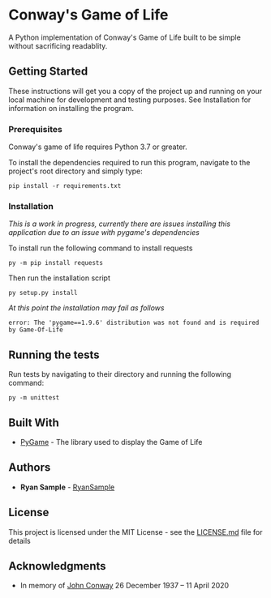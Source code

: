 # Conway's Game of Life

A Python implementation of Conway's Game of Life built to be simple without sacrificing readablity.

## Getting Started

These instructions will get you a copy of the project up and running on your local machine for development and testing purposes. See Installation for information on installing the program.

### Prerequisites
Conway's game of life requires Python 3.7 or greater.

To install the dependencies required to run this program, navigate to the project's root directory and simply type:

```
pip install -r requirements.txt 
```

### Installation

*This is a work in progress, currently there are issues installing this application due to an issue with pygame's dependencies*

To install run the following command to install requests

```
py -m pip install requests
```

Then run the installation script

```
py setup.py install
```

*At this point the installation may fail as follows*

```
error: The 'pygame==1.9.6' distribution was not found and is required by Game-Of-Life
```

## Running the tests

Run tests by navigating to their directory and running the following command:

```
py -m unittest
```

## Built With

* [PyGame](https://www.pygame.org/) - The library used to display the Game of Life

## Authors

* **Ryan Sample** - [RyanSample](https://github.com/RyanSample)

## License

This project is licensed under the MIT License - see the [LICENSE.md](LICENSE.md) file for details

## Acknowledgments

* In memory of [John Conway](https://en.wikipedia.org/wiki/John_Horton_Conway) 26 December 1937 – 11 April 2020